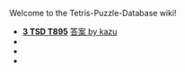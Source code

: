 Welcome to the Tetris-Puzzle-Database wiki!

* **[3 TSD T895](https://harddrop.com/fumen/?v115@QhA8IeC8DeD8JeAgWkAFLDmClcJSAVDEHBEooRBaoA?VBM+rtCaHmPCTHUPCpXWxC)** [答案 by kazu](https://harddrop.com/fumen/?v115@QhA8IeC8DeD8JeqKYkAFLDmClcJSAVDEHBEooRBaoA?VBM+rtCaHmPCTHUPCpXWxCvhPknBJlBXdBUhBLkBKaBFjB+?jBzfBqgB2aBpPB0dBlhBlrBAAA)
* 
* 
* 
